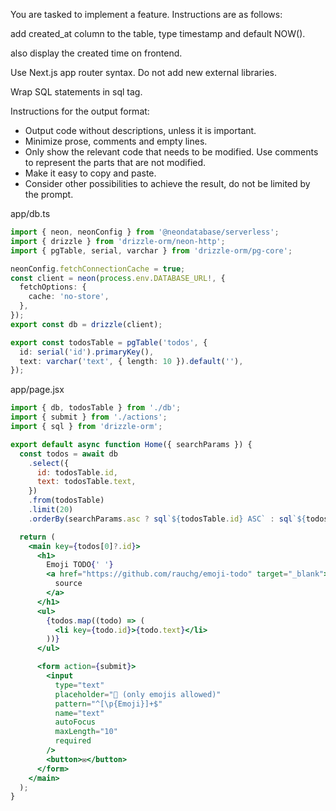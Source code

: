 You are tasked to implement a feature. Instructions are as follows:

add created_at column to the table, type timestamp and default NOW().

also display the created time on frontend.

Use Next.js app router syntax. Do not add new external libraries.

Wrap SQL statements in sql tag.

Instructions for the output format:
- Output code without descriptions, unless it is important.
- Minimize prose, comments and empty lines.
- Only show the relevant code that needs to be modified. Use comments to represent the parts that are not modified.
- Make it easy to copy and paste.
- Consider other possibilities to achieve the result, do not be limited by the prompt.

app/db.ts
```ts
import { neon, neonConfig } from '@neondatabase/serverless';
import { drizzle } from 'drizzle-orm/neon-http';
import { pgTable, serial, varchar } from 'drizzle-orm/pg-core';

neonConfig.fetchConnectionCache = true;
const client = neon(process.env.DATABASE_URL!, {
  fetchOptions: {
    cache: 'no-store',
  },
});
export const db = drizzle(client);

export const todosTable = pgTable('todos', {
  id: serial('id').primaryKey(),
  text: varchar('text', { length: 10 }).default(''),
});
```

app/page.jsx
```jsx
import { db, todosTable } from './db';
import { submit } from './actions';
import { sql } from 'drizzle-orm';

export default async function Home({ searchParams }) {
  const todos = await db
    .select({
      id: todosTable.id,
      text: todosTable.text,
    })
    .from(todosTable)
    .limit(20)
    .orderBy(searchParams.asc ? sql`${todosTable.id} ASC` : sql`${todosTable.id} DESC`);

  return (
    <main key={todos[0]?.id}>
      <h1>
        Emoji TODO{' '}
        <a href="https://github.com/rauchg/emoji-todo" target="_blank">
          source
        </a>
      </h1>
      <ul>
        {todos.map((todo) => (
          <li key={todo.id}>{todo.text}</li>
        ))}
      </ul>

      <form action={submit}>
        <input
          type="text"
          placeholder="🫡 (only emojis allowed)"
          pattern="^[\p{Emoji}]+$"
          name="text"
          autoFocus
          maxLength="10"
          required
        />
        <button>✉️</button>
      </form>
    </main>
  );
}
```